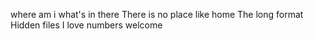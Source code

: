 where am i
what's in there
There is no place like home
The long format
Hidden files
I love numbers
welcome
